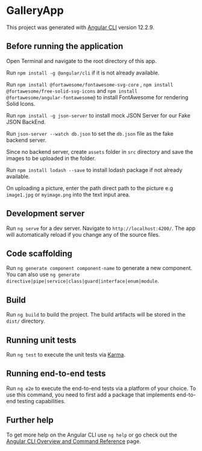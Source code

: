 # GalleryApp

This project was generated with [Angular CLI](https://github.com/angular/angular-cli) version 12.2.9.

## Before running the application

Open Terminal and navigate to the root directory of this app.

Run `npm install -g @angular/cli` if it is not already available.

Run `npm install @fortawesome/fontawesome-svg-core` , `npm install @fortawesome/free-solid-svg-icons` and `npm install @fortawesome/angular-fontawesome@` to install FontAwesome for rendering Solid Icons.

Run `npm install -g json-server` to install mock JSON Server for our Fake JSON BackEnd.

Run `json-server --watch db.json` to set the `db.json` file as the fake backend server.

Since no backend server, create `assets` folder in `src` directory and save the images to be uploaded in the folder.

Run `npm install lodash --save` to install lodash package if not already available.

On uploading a picture, enter the path direct path to the picture e.g `image1.jpg` or `myimage.png` into the text input area.

## Development server

Run `ng serve` for a dev server. Navigate to `http://localhost:4200/`. The app will automatically reload if you change any of the source files.

## Code scaffolding

Run `ng generate component component-name` to generate a new component. You can also use `ng generate directive|pipe|service|class|guard|interface|enum|module`.

## Build

Run `ng build` to build the project. The build artifacts will be stored in the `dist/` directory.

## Running unit tests

Run `ng test` to execute the unit tests via [Karma](https://karma-runner.github.io).

## Running end-to-end tests

Run `ng e2e` to execute the end-to-end tests via a platform of your choice. To use this command, you need to first add a package that implements end-to-end testing capabilities.

## Further help

To get more help on the Angular CLI use `ng help` or go check out the [Angular CLI Overview and Command Reference](https://angular.io/cli) page.
